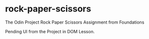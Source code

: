 # rock-paper-scissors
The Odin Project Rock Paper Scissors Assignment from Foundations

Pending UI from the Project in DOM Lesson.
